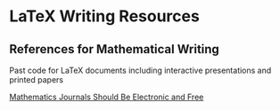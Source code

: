 # LaTeX Writing Resources


## References for Mathematical Writing


Past code for LaTeX documents including interactive presentations and printed papers 

[Mathematics Journals Should Be Electronic and Free](https://arxiv.org/pdf/math/9801013.pdf)
